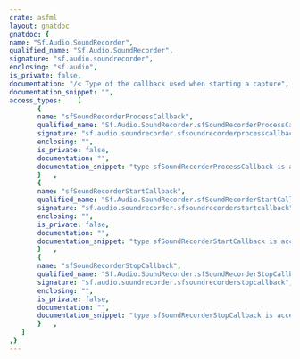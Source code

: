 ```yaml
---
crate: asfml
layout: gnatdoc
gnatdoc: {
name: "Sf.Audio.SoundRecorder",
qualified_name: "Sf.Audio.SoundRecorder",
signature: "sf.audio.soundrecorder",
enclosing: "sf.audio",
is_private: false,
documentation: "/< Type of the callback used when starting a capture",
documentation_snippet: "",
access_types:    [
       {
       name: "sfSoundRecorderProcessCallback",
       qualified_name: "Sf.Audio.SoundRecorder.sfSoundRecorderProcessCallback",
       signature: "sf.audio.soundrecorder.sfsoundrecorderprocesscallback",
       enclosing: "",
       is_private: false,
       documentation: "",
       documentation_snippet: "type sfSoundRecorderProcessCallback is access function\n  (arg1     : access sfInt16;\n   arg2     : sfSize_t;\n   userData : Standard.System.Address) return sfBool;",
       }   ,
       {
       name: "sfSoundRecorderStartCallback",
       qualified_name: "Sf.Audio.SoundRecorder.sfSoundRecorderStartCallback",
       signature: "sf.audio.soundrecorder.sfsoundrecorderstartcallback",
       enclosing: "",
       is_private: false,
       documentation: "",
       documentation_snippet: "type sfSoundRecorderStartCallback is access function\n  (userData : Standard.System.Address) return sfBool;",
       }   ,
       {
       name: "sfSoundRecorderStopCallback",
       qualified_name: "Sf.Audio.SoundRecorder.sfSoundRecorderStopCallback",
       signature: "sf.audio.soundrecorder.sfsoundrecorderstopcallback",
       enclosing: "",
       is_private: false,
       documentation: "",
       documentation_snippet: "type sfSoundRecorderStopCallback is access procedure (userData : Standard.System.Address);",
       }   ,
   ]
,}
---
```

